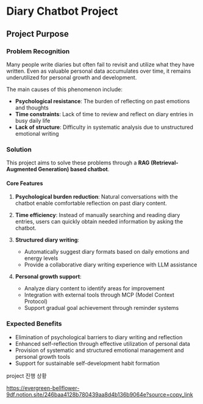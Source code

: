 # Diary Chatbot Project

## Project Purpose

### Problem Recognition
Many people write diaries but often fail to revisit and utilize what they have written. Even as valuable personal data accumulates over time, it remains underutilized for personal growth and development.

The main causes of this phenomenon include:
* **Psychological resistance**: The burden of reflecting on past emotions and thoughts
* **Time constraints**: Lack of time to review and reflect on diary entries in busy daily life
* **Lack of structure**: Difficulty in systematic analysis due to unstructured emotional writing

### Solution
This project aims to solve these problems through a **RAG (Retrieval-Augmented Generation) based chatbot**.

#### Core Features
1. **Psychological burden reduction**: Natural conversations with the chatbot enable comfortable reflection on past diary content.

2. **Time efficiency**: Instead of manually searching and reading diary entries, users can quickly obtain needed information by asking the chatbot.

3. **Structured diary writing**:
   * Automatically suggest diary formats based on daily emotions and energy levels
   * Provide a collaborative diary writing experience with LLM assistance

4. **Personal growth support**:
   * Analyze diary content to identify areas for improvement
   * Integration with external tools through MCP (Model Context Protocol)
   * Support gradual goal achievement through reminder systems

### Expected Benefits
* Elimination of psychological barriers to diary writing and reflection
* Enhanced self-reflection through effective utilization of personal data
* Provision of systematic and structured emotional management and personal growth tools
* Support for sustainable self-development habit formation

project 진행 상황

https://evergreen-bellflower-9df.notion.site/246baa4128b780439aa8d4b136b9064e?source=copy_link
